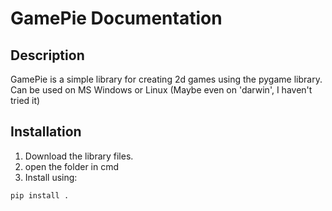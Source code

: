 # GamePie Documentation

## Description

GamePie is a simple library for creating 2d games using the pygame library.
Can be used on MS Windows or Linux (Maybe even on 'darwin', I haven't tried it)

## Installation

1. Download the library files.
2. open the folder in cmd
3. Install using:

```bash
pip install .



